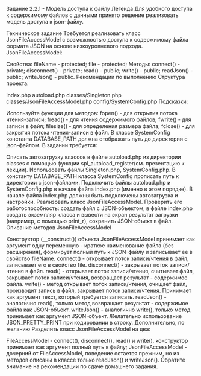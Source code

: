 Задание 2.2.1 - Модель доступа к файлу
Легенда
Для удобного доступа к содержимому файлов с данными принято решение реализовать модель доступа к json-файлу.

Техническое задание
Требуется реализовать класс JsonFileAccessModel с возможностью доступа к содержимому файла формата JSON на основе низкоуровневого подхода. JsonFileAccessModel:

Свойства:
fileName - protected;
file - protected;
Методы:
connect() - private;
disconnect() - private;
read() - public;
write() - public;
readJson() - public;
writeJson() - public.
Рекомендации по выполнению
Cтруктура проекта:

index.php
autoload.php
classes/Singleton.php
classes/JsonFileAccessModel.php
config/SystemConfig.php
Подсказки:

Используйте функции для методов:
fopen() - для открытия потока чтения-записи;
fread() - для чтения содержимого файлов;
fwrite() - для записи в файл;
filesize() - для определения размера файла;
fclose() - для закрытия потока чтения-записи в файл.
В классе SystemConfig константа DATABASE_PATH должна отображать путь до директории с json-файлом.
В задании требуется:

Описать автозагрузку классов в файле autoload.php из директории classes с помощью функции spl_autoload_register(см. презентацию к лекции).
Использовать файлы Singleton.php, SystemConfig.php.
В константу DATABASE_PATH класса SystemConfig прописать путь к директории с json-файлами.
Подключить файлы autoload.php и SystemConfig.php в начале файла index.php (именно в этом порядке).
В начале файла index.php должны быть подключены автозагрузка и настройки.
Реализовать класс JsonFileAccessModel.
Проверить его работоспособность: создать файл с JSON-объектом, в файле index.php создать экземпляр класса и вывести на экран результат загрузки (например, с помощью print_r), сохранить JSON-объект в файл.
Описание методов JsonFileAccessModel

Конструктор (__construct()) объекта JsonFileAccessModel принимает как аргумент одну переменную - краткое наименование файла (без расширения), формирует полный путь к JSON-файлу и записывает ее в свойство fileName.
connect() - открывает поток записи/чтения в файл, записывает его в свойство file.
disconnect() - закрывает поток записи/чтения в файл.
read() - открывает поток записи/чтения, считывает файл, закрывает поток записи/чтения, возвращает результат - содержимое файла.
write() - метод открывает поток записи/чтения, очищает файл, производит запись в файл, закрывает поток записи/чтения. Принимает как аргумент текст, который требуется записать.
readJson() - аналогично read(), только метод возвращает результат - содержимое файла как JSON-объект.
writeJson() - аналогично write(), только метод принимает как аргумент JSON-объект. Желательно использование JSON_PRETTY_PRINT при кодировании в строку.
Дополнительно, по желанию
Разделить класс JsonFileAccessModel на два:

FileAccessModel - connect(), disconnect(), read() и write(). конструктор принимает как аргумент полный путь к файлу;
JsonFileAccessModel - дочерний от FileAccessModel, поведение остается прежним, но из методов описаны в классе только readJson() и writeJson().
Обратите внимание на рекомендации по сдаче домашнего задания.